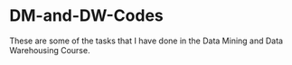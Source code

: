 # DM-and-DW-Codes
These are some of the tasks that I have done in the Data Mining and Data Warehousing Course.
